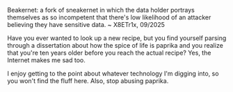 Beakernet: a fork of sneakernet in which the data holder portrays themselves as so incompetent that there's low likelihood of an attacker believing they have sensitive data.
~ X8ETr1x, 09/2025

Have you ever wanted to look up a new recipe, but you find yourself parsing through a dissertation about how the spice of life is paprika and you realize that you're ten years older before you reach the actual recipe? Yes, the Internet makes me sad too.

I enjoy getting to the point about whatever technology I'm digging into, so you won't find the fluff here. Also, stop abusing paprika.
